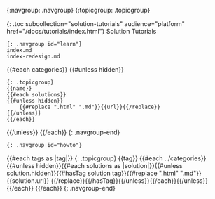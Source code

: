 {:navgroup: .navgroup}
{:topicgroup: .topicgroup}

{: .toc subcollection="solution-tutorials" audience="platform" href="/docs/tutorials/index.html"}
Solution Tutorials

    {: .navgroup id="learn"}
    index.md
    index-redesign.md
{{#each categories}}
{{#unless hidden}}

    {: .topicgroup}
    {{name}}
    {{#each solutions}}
    {{#unless hidden}}
        {{#replace ".html" ".md"}}{{url}}{{/replace}}
    {{/unless}}
    {{/each}}
{{/unless}}
{{/each}}
    {: .navgroup-end}
    
    {: .navgroup id="howto"}
{{#each tags as |tag|}}
    {: .topicgroup}
    {{tag}}
{{#each ../categories}}{{#unless hidden}}{{#each solutions as |solution|}}{{#unless solution.hidden}}{{#hasTag solution tag}}{{#replace ".html" ".md"}}        {{solution.url}}
{{/replace}}{{/hasTag}}{{/unless}}{{/each}}{{/unless}}{{/each}}
{{/each}}
    {: .navgroup-end}
